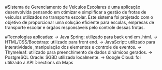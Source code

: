 #Sistema de Gerenciamento de Veículos Escolares é uma aplicação desenvolvida pensando em otimizar e simplificar a gestão de frotas de
veículos utilizados no transporte escolar. Este sistema foi projetado com o objetivo de proporcionar uma solução eficiente para escolas,
empresas de transporte escolar e órgãos responsáveis pelo controle dessas frotas.

#Tecnologias aplicadas:
-> Java Spring: utilizado para back end em .html.
-> HTML/CSS/Bootstrap: utilizado para front end.
-> JavaScript: utilizado para interatividade ,manipulação dos elementos e controle de eventos.
-> Thymeleaf: utilizado para preenchimento de dados dinâmicos gerados.
-> PostgreSQL Oracle: SGBD utilizado localmente.
-> Google Cloud: foi utilizado a API Directions da Maps
